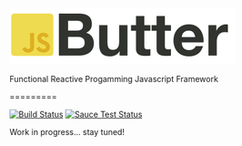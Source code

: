 ![Butter.js logo](https://raw.githubusercontent.com/GianlucaGuarini/Butter.js/master/logos/logo.png)

Functional Reactive Progamming Javascript Framework

=========

[![Build Status](https://travis-ci.org/GianlucaGuarini/Butter.js.svg?branch=master)](https://travis-ci.org/GianlucaGuarini/Butter.js)
[![Sauce Test Status](https://saucelabs.com/browser-matrix/butterjs.svg)](https://saucelabs.com/u/butterjs)

Work in progress... stay tuned!


